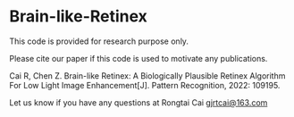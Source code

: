 # Brain-like-Retinex
This code is provided for research purpose only.

Please cite our paper if this code is used to motivate any publications.

Cai R, Chen Z. Brain-like Retinex: A Biologically Plausible Retinex Algorithm For Low Light Image Enhancement[J]. Pattern Recognition, 2022: 109195.

Let us know if you have any questions at Rongtai Cai gjrtcai@163.com
